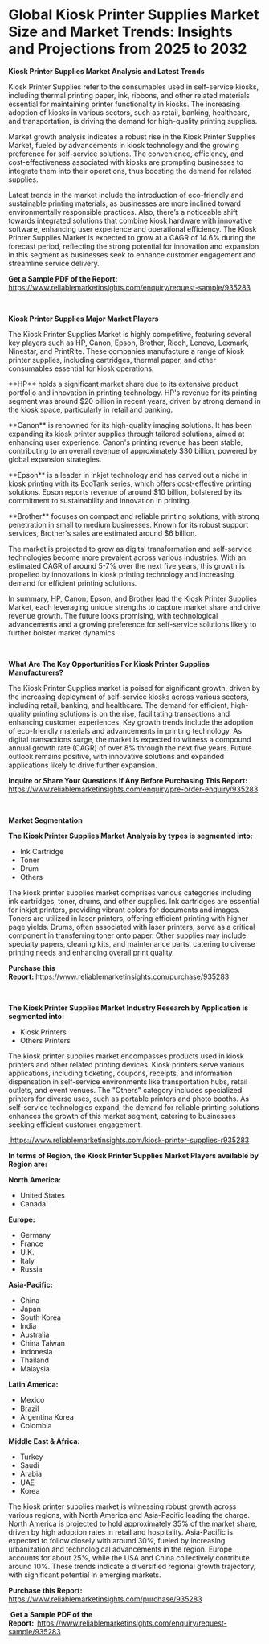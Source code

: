 <p><h1>Global Kiosk Printer Supplies Market Size and Market Trends: Insights and Projections from 2025 to 2032</h1></p><p><strong>Kiosk Printer Supplies Market Analysis and Latest Trends</strong></p>
<p><p>Kiosk Printer Supplies refer to the consumables used in self-service kiosks, including thermal printing paper, ink, ribbons, and other related materials essential for maintaining printer functionality in kiosks. The increasing adoption of kiosks in various sectors, such as retail, banking, healthcare, and transportation, is driving the demand for high-quality printing supplies.</p><p>Market growth analysis indicates a robust rise in the Kiosk Printer Supplies Market, fueled by advancements in kiosk technology and the growing preference for self-service solutions. The convenience, efficiency, and cost-effectiveness associated with kiosks are prompting businesses to integrate them into their operations, thus boosting the demand for related supplies.</p><p>Latest trends in the market include the introduction of eco-friendly and sustainable printing materials, as businesses are more inclined toward environmentally responsible practices. Also, there’s a noticeable shift towards integrated solutions that combine kiosk hardware with innovative software, enhancing user experience and operational efficiency. The Kiosk Printer Supplies Market is expected to grow at a CAGR of 14.6% during the forecast period, reflecting the strong potential for innovation and expansion in this segment as businesses seek to enhance customer engagement and streamline service delivery.</p></p>
<p><strong>Get a Sample PDF of the Report:&nbsp;</strong> <a href="https://www.reliablemarketinsights.com/enquiry/request-sample/935283?utm_campaign=2133&utm_medium=2&utm_source=Github&utm_content=ia&utm_term=18042025&utm_id=kiosk-printer-supplies">https://www.reliablemarketinsights.com/enquiry/request-sample/935283</a></p>
<p>&nbsp;</p>
<p><strong>Kiosk Printer Supplies Major Market Players</strong></p>
<p><p>The Kiosk Printer Supplies Market is highly competitive, featuring several key players such as HP, Canon, Epson, Brother, Ricoh, Lenovo, Lexmark, Ninestar, and PrintRite. These companies manufacture a range of kiosk printer supplies, including cartridges, thermal paper, and other consumables essential for kiosk operations.</p><p>**HP** holds a significant market share due to its extensive product portfolio and innovation in printing technology. HP's revenue for its printing segment was around $20 billion in recent years, driven by strong demand in the kiosk space, particularly in retail and banking.</p><p>**Canon** is renowned for its high-quality imaging solutions. It has been expanding its kiosk printer supplies through tailored solutions, aimed at enhancing user experience. Canon's printing revenue has been stable, contributing to an overall revenue of approximately $30 billion, powered by global expansion strategies.</p><p>**Epson** is a leader in inkjet technology and has carved out a niche in kiosk printing with its EcoTank series, which offers cost-effective printing solutions. Epson reports revenue of around $10 billion, bolstered by its commitment to sustainability and innovation in printing.</p><p>**Brother** focuses on compact and reliable printing solutions, with strong penetration in small to medium businesses. Known for its robust support services, Brother's sales are estimated around $6 billion.</p><p>The market is projected to grow as digital transformation and self-service technologies become more prevalent across various industries. With an estimated CAGR of around 5-7% over the next five years, this growth is propelled by innovations in kiosk printing technology and increasing demand for efficient printing solutions.</p><p>In summary, HP, Canon, Epson, and Brother lead the Kiosk Printer Supplies Market, each leveraging unique strengths to capture market share and drive revenue growth. The future looks promising, with technological advancements and a growing preference for self-service solutions likely to further bolster market dynamics.</p></p>
<p>&nbsp;</p>
<p><strong>What Are The Key Opportunities For Kiosk Printer Supplies Manufacturers?</strong></p>
<p><p>The Kiosk Printer Supplies market is poised for significant growth, driven by the increasing deployment of self-service kiosks across various sectors, including retail, banking, and healthcare. The demand for efficient, high-quality printing solutions is on the rise, facilitating transactions and enhancing customer experiences. Key growth trends include the adoption of eco-friendly materials and advancements in printing technology. As digital transactions surge, the market is expected to witness a compound annual growth rate (CAGR) of over 8% through the next five years. Future outlook remains positive, with innovative solutions and expanded applications likely to drive further expansion.</p></p>
<p><strong>Inquire or Share Your Questions If Any Before Purchasing This Report:</strong> <a href="https://www.reliablemarketinsights.com/enquiry/pre-order-enquiry/935283?utm_campaign=2133&utm_medium=2&utm_source=Github&utm_content=ia&utm_term=18042025&utm_id=kiosk-printer-supplies">https://www.reliablemarketinsights.com/enquiry/pre-order-enquiry/935283</a></p>
<p>&nbsp;</p>
<p><strong>Market Segmentation</strong></p>
<p><strong>The Kiosk Printer Supplies Market Analysis by types is segmented into:</strong></p>
<p><ul><li>Ink Cartridge</li><li>Toner</li><li>Drum</li><li>Others</li></ul></p>
<p><p>The kiosk printer supplies market comprises various categories including ink cartridges, toner, drums, and other supplies. Ink cartridges are essential for inkjet printers, providing vibrant colors for documents and images. Toners are utilized in laser printers, offering efficient printing with higher page yields. Drums, often associated with laser printers, serve as a critical component in transferring toner onto paper. Other supplies may include specialty papers, cleaning kits, and maintenance parts, catering to diverse printing needs and enhancing overall print quality.</p></p>
<p><strong>Purchase this Report:&nbsp;</strong><a href="https://www.reliablemarketinsights.com/purchase/935283?utm_campaign=2133&utm_medium=2&utm_source=Github&utm_content=ia&utm_term=18042025&utm_id=kiosk-printer-supplies">https://www.reliablemarketinsights.com/purchase/935283</a></p>
<p>&nbsp;</p>
<p><strong>The Kiosk Printer Supplies Market Industry Research by Application is segmented into:</strong></p>
<p><ul><li>Kiosk Printers</li><li>Others Printers</li></ul></p>
<p><p>The kiosk printer supplies market encompasses products used in kiosk printers and other related printing devices. Kiosk printers serve various applications, including ticketing, coupons, receipts, and information dispensation in self-service environments like transportation hubs, retail outlets, and event venues. The "Others" category includes specialized printers for diverse uses, such as portable printers and photo booths. As self-service technologies expand, the demand for reliable printing solutions enhances the growth of this market segment, catering to businesses seeking efficient customer engagement.</p></p>
<p><a href="https://www.reliablemarketinsights.com/kiosk-printer-supplies-r935283?utm_campaign=2133&utm_medium=2&utm_source=Github&utm_content=ia&utm_term=18042025&utm_id=kiosk-printer-supplies">&nbsp;https://www.reliablemarketinsights.com/kiosk-printer-supplies-r935283</a></p>
<p><strong>In terms of Region, the Kiosk Printer Supplies Market Players available by Region are:</strong></p>
<p>
    <p> <strong> North America: </strong>
        <ul>
            <li>United States</li>
            <li>Canada</li>
        </ul>
        </p> 
    <p> <strong> Europe: </strong>
        <ul>
            <li>Germany</li>
            <li>France</li>
            <li>U.K.</li>
            <li>Italy</li>
            <li>Russia</li>
        </ul>
        </p> 
    <p> <strong> Asia-Pacific: </strong>
        <ul>
            <li>China</li>
            <li>Japan</li>
            <li>South Korea</li>
            <li>India</li>
            <li>Australia</li>
            <li>China Taiwan</li>
            <li>Indonesia</li>
            <li>Thailand</li>
            <li>Malaysia</li>
        </ul>
        </p> 
    <p> <strong> Latin America: </strong>
        <ul>
            <li>Mexico</li>
            <li>Brazil</li>
            <li>Argentina Korea</li>
            <li>Colombia</li>
        </ul>
        </p> 
    <p> <strong> Middle East & Africa: </strong>
        <ul>
            <li>Turkey</li>
            <li>Saudi</li>
            <li>Arabia</li>
            <li>UAE</li>
            <li>Korea</li>
        </ul>
    </p>
    </p>
<p><p>The kiosk printer supplies market is witnessing robust growth across various regions, with North America and Asia-Pacific leading the charge. North America is projected to hold approximately 35% of the market share, driven by high adoption rates in retail and hospitality. Asia-Pacific is expected to follow closely with around 30%, fueled by increasing urbanization and technological advancements in the region. Europe accounts for about 25%, while the USA and China collectively contribute around 10%. These trends indicate a diversified regional growth trajectory, with significant potential in emerging markets.</p></p>
<p><strong>Purchase this Report: </strong><a href="https://www.reliablemarketinsights.com/purchase/935283?utm_campaign=2133&utm_medium=2&utm_source=Github&utm_content=ia&utm_term=18042025&utm_id=kiosk-printer-supplies">https://www.reliablemarketinsights.com/purchase/935283</a></p>
<p>&nbsp;<strong>Get a Sample PDF of the Report:&nbsp;&nbsp;</strong><a href="https://www.reliablemarketinsights.com/enquiry/request-sample/935283?utm_campaign=2133&utm_medium=2&utm_source=Github&utm_content=ia&utm_term=18042025&utm_id=kiosk-printer-supplies">https://www.reliablemarketinsights.com/enquiry/request-sample/935283</a></p>
<p><strong></strong></p>
<p><p></p><p></p><p></p></p>